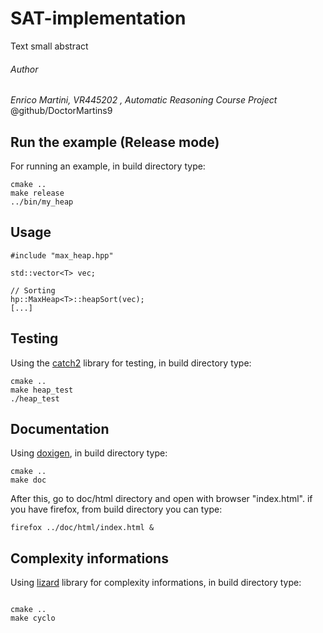 # SAT-implementation
Text small abstract

###### Author
*Enrico Martini, VR445202 , Automatic Reasoning Course Project*
<br>
@github/DoctorMartins9

## Run the example (Release mode)
For running an example, in build directory type:

```
cmake ..
make release
../bin/my_heap

```


## Usage
```
#include "max_heap.hpp"

std::vector<T> vec;

// Sorting 
hp::MaxHeap<T>::heapSort(vec);
[...]

```

## Testing
Using the [catch2](https://github.com/catchorg/Catch2) library for testing, in build directory type:

```
cmake ..
make heap_test
./heap_test
```

## Documentation
Using [doxigen](http://www.doxygen.nl/), in build directory type:
```
cmake ..
make doc
```
After this, go to doc/html directory and open with browser "index.html". if you have firefox, from build directory you can type:
```
firefox ../doc/html/index.html &
```

## Complexity informations
Using [lizard](https://pypi.org/project/lizard/) library for complexity informations, in build directory type:

```

cmake ..
make cyclo

```
